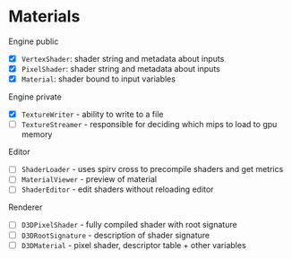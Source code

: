 # Materials 

Engine public
 - [x] `VertexShader`: shader string and metadata about inputs
 - [x] `PixelShader`: shader string and metadata about inputs
 - [x] `Material`: shader bound to input variables

Engine private
 - [x] `TextureWriter` - ability to write to a file
 - [ ] `TextureStreamer` - responsible for deciding which mips to load to gpu memory

Editor
 - [ ] `ShaderLoader` - uses spirv cross to precompile shaders and get metrics
 - [ ] `MaterialViewer` - preview of material
 - [ ] `ShaderEditor` - edit shaders without reloading editor

Renderer
 - [ ] `D3DPixelShader` - fully compiled shader with root signature
 - [ ] `D3DRootSignature` - description of shader signature
 - [ ] `D3DMaterial` - pixel shader, descriptor table + other variables